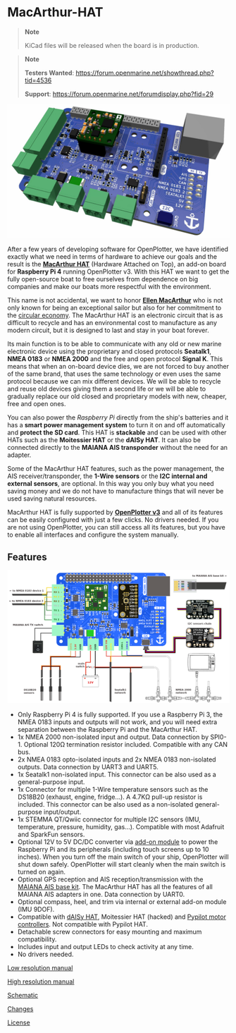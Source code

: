# MacArthur-HAT

> __Note__
>
> KiCad files will be released when the board is in production.

> __Note__
>
> **Testers Wanted**: https://forum.openmarine.net/showthread.php?tid=4536
>
> **Support**: https://forum.openmarine.net/forumdisplay.php?fid=29

![MacArthur-HAT](images/macarthur-render.jpg)

After a few years of developing software for OpenPlotter, we have identified exactly what we need in terms of hardware to achieve our goals and the result is the [**MacArthur HAT**](https://shop.openmarine.net/home/23-macarthur-hat.html) (Hardware Attached on Top), an add-on board for **Raspberry Pi 4** running OpenPlotter v3. With this HAT we want to get the fully open-source boat to free ourselves from dependence on big companies and make our boats more respectful with the environment.

This name is not accidental, we want to honor [**Ellen MacArthur**](https://en.wikipedia.org/wiki/Ellen_MacArthur) who is not only known for being an exceptional sailor but also for her commitment to the [circular economy](https://ellenmacarthurfoundation.org). The MacArthur HAT is an electronic circuit that is as difficult to recycle and has an environmental cost to manufacture as any modern circuit, but it is designed to last and stay in your boat forever.

Its main function is to be able to communicate with any old or new marine electronic device using the proprietary and closed protocols **Seatalk1**, **NMEA 0183** or **NMEA 2000** and the free and open protocol **Signal K**. This means that when an on-board device dies, we are not forced to buy another of the same brand, that uses the same technology or even uses the same protocol because we can mix different devices. We will be able to recycle and reuse old devices giving them a second life or we will be able to gradually replace our old closed and proprietary models with new, cheaper, free and open ones.

You can also power the *Raspberry Pi* directly from the ship's batteries and it has a **smart power management system** to turn it on and off automatically and **protect the SD card**. This HAT is **stackable** and can be used with other HATs such as the **Moitessier HAT** or the **dAISy HAT**. It can also be connected directly to the **MAIANA AIS transponder** without the need for an adapter.

Some of the MacArthur HAT features, such as the power management, the AIS receiver/transponder, the **1-Wire sensors** or the **I2C internal and external sensors**, are optional. In this way you only buy what you need saving money and we do not have to manufacture things that will never be used saving natural resources.

MacArthur HAT is fully supported by [**OpenPlotter v3**](https://openplotter.readthedocs.io/en/latest/description/what_is_openplotter.html) and all of its features can be easily configured with just a few clicks. No drivers needed. If you are not using OpenPlotter, you can still access all its features, but you have to enable all interfaces and configure the system manually.

## Features

![MacArthur-HAT](images/macarthur-diagram.png)

- Only Raspberry Pi 4 is fully supported. If you use a Raspberry Pi 3, the NMEA 0183 inputs and outputs will not work, and you will need extra separation between the Raspberry Pi and the MacArthur HAT.
- 1x NMEA 2000 non-isolated input and output. Data connection by SPI0-1. Optional 120Ω termination resistor included. Compatible with any CAN bus.
- 2x NMEA 0183 opto-isolated inputs and 2x NMEA 0183 non-isolated outputs. Data connection by UART3 and UART5.
- 1x Seatalk1 non-isolated input. This connector can be also used as a general-purpose input.
- 1x Connector for multiple 1-Wire temperature sensors such as the DS18B20 (exhaust, engine, fridge...). A 4.7KΩ pull-up resistor is included. This connector can be also used as a non-isolated general-purpose input/output.
- 1x STEMMA QT/Qwiic connector for multiple I2C sensors (IMU, temperature, pressure, humidity, gas...). Compatible with most Adafruit and SparkFun sensors.
- Optional 12V to 5V DC/DC converter via [add-on module](https://shop.openmarine.net/home/24-power-module-for-macarthur-hat.html) to power the Raspberry Pi and its peripherals (including touch screens up to 10 inches). When you turn off the main switch of your ship, OpenPlotter will shut down safely. OpenPlotter will start cleanly when the main switch is turned on again.
- Optional GPS reception and AIS reception/transmission with the [MAIANA AIS base kit](https://shop.openmarine.net/home/15-maiana-ais-base-kit.html). The MacArthur HAT has all the features of all MAIANA AIS adapters in one. Data connection by UART0.
- Optional compass, heel, and trim via internal or external add-on module (IMU 9DOF).
- Compatible with [dAISy HAT](https://shop.openmarine.net/home/14-daisy-hat-ais-receiver.html), Moitessier HAT (hacked) and [Pypilot motor controllers](https://pypilot.org/opencart/index.php?route=product/category&path=59). Not compatible with Pypilot HAT. 
- Detachable screw connectors for easy mounting and maximum compatibility.
- Includes input and output LEDs to check activity at any time.
- No drivers needed.

[Low resolution manual](Documentation_low.pdf)

[High resolution manual](Documentation.pdf)

[Schematic](Schematic.pdf)

[Changes](CHANGES.md)

[License](LICENSE)
